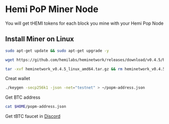 # Hemi PoP Miner Node

You will get tHEMI tokens for each block you mine with your Hemi Pop Node

## Install Miner on Linux

```bash
sudo apt-get update && sudo apt-get upgrade -y
```
```bash
wget https://github.com/hemilabs/heminetwork/releases/download/v0.4.5/heminetwork_v0.4.5_linux_amd64.tar.gz
```
```bash
tar -xvf heminetwork_v0.4.5_linux_amd64.tar.gz && rm heminetwork_v0.4.5_linux_amd64.tar.gz && cd heminetwork_v0.4.5_linux_amd64
```

Creat wallet

```bash
./keygen -secp256k1 -json -net="testnet" > ~/popm-address.json
```

Get BTC address

```bash
cat $HOME/popm-address.json
```

Get tBTC faucet in [Discord](https://discord.gg/hemixyz)
